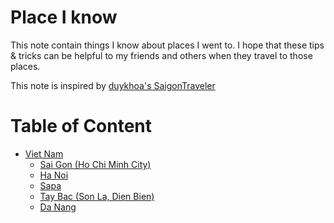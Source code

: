 # Place I know

This note contain things I know about places I went to.
I hope that these tips & tricks can be helpful to my friends and others when they travel
to those places.

This note is inspired by [duykhoa's SaigonTraveler](https://github.com/duykhoa/SaigonTraveler)

# Table of Content

- [Viet Nam](/vietnam)
  + [Sai Gon (Ho Chi Minh City)](https://github.com/duykhoa/SaigonTraveler)
  + [Ha Noi](#)
  + [Sapa](#)
  + [Tay Bac (Son La, Dien Bien)](#)
  + [Da Nang](#)
